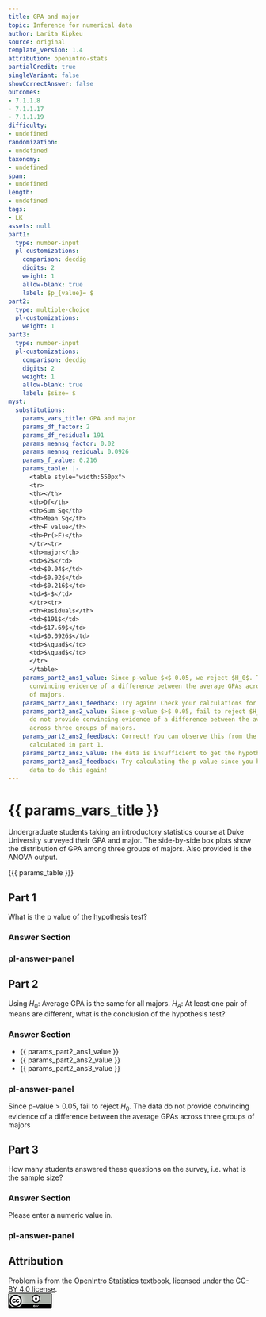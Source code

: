 ```yaml
---
title: GPA and major
topic: Inference for numerical data
author: Larita Kipkeu
source: original
template_version: 1.4
attribution: openintro-stats
partialCredit: true
singleVariant: false
showCorrectAnswer: false
outcomes:
- 7.1.1.8
- 7.1.1.17
- 7.1.1.19
difficulty:
- undefined
randomization:
- undefined
taxonomy:
- undefined
span:
- undefined
length:
- undefined
tags:
- LK
assets: null
part1:
  type: number-input
  pl-customizations:
    comparison: decdig
    digits: 2
    weight: 1
    allow-blank: true
    label: $p_{value}= $
part2:
  type: multiple-choice
  pl-customizations:
    weight: 1
part3:
  type: number-input
  pl-customizations:
    comparison: decdig
    digits: 2
    weight: 1
    allow-blank: true
    label: $size= $
myst:
  substitutions:
    params_vars_title: GPA and major
    params_df_factor: 2
    params_df_residual: 191
    params_meansq_factor: 0.02
    params_meansq_residual: 0.0926
    params_f_value: 0.216
    params_table: |-
      <table style="width:550px">
      <tr>
      <th></th>
      <th>Df</th>
      <th>Sum Sq</th>
      <th>Mean Sq</th>
      <th>F value</th>
      <th>Pr(>F)</th>
      </tr><tr>
      <th>major</th>
      <td>$2$</td>
      <td>$0.04$</td>
      <td>$0.02$</td>
      <td>$0.216$</td>
      <td>$-$</td>
      </tr><tr>
      <th>Residuals</th>
      <td>$191$</td>
      <td>$17.69$</td>
      <td>$0.0926$</td>
      <td>$\quad$</td>
      <td>$\quad$</td>
      </tr>
      </table>
    params_part2_ans1_value: Since p-value $<$ 0.05, we reject $H_0$. The data provides
      convincing evidence of a difference between the average GPAs across three groups
      of majors.
    params_part2_ans1_feedback: Try again! Check your calculations for p-value.
    params_part2_ans2_value: Since p-value $>$ 0.05, fail to reject $H_0$. The data
      do not provide convincing evidence of a difference between the average GPAs
      across three groups of majors.
    params_part2_ans2_feedback: Correct! You can observe this from the p-value you
      calculated in part 1.
    params_part2_ans3_value: The data is insufficient to get the hypothesis test significance.
    params_part2_ans3_feedback: Try calculating the p value since you have sufficient
      data to do this again!
---
```

# {{ params_vars_title }}
Undergraduate students taking an introductory statistics course at Duke University surveyed their GPA and major. The side-by-side box plots show the distribution of GPA among three groups of majors. Also provided is the ANOVA output.

<pl-figure file-name="figure 1.png" type="dynamic" width="450px"></pl-figure>

{{{ params_table }}}

## Part 1

What is the p value of the hypothesis test?

### Answer Section

### pl-answer-panel

## Part 2

Using $H_0$: Average GPA is the same for all majors. $H_A$: At least one pair of means are different, what is the conclusion of the hypothesis test?

### Answer Section

- {{ params_part2_ans1_value }}
- {{ params_part2_ans2_value }}
- {{ params_part2_ans3_value }}

### pl-answer-panel

Since p-value $>$ 0.05, fail to reject $H_0$. The data do not provide convincing evidence of a difference between the average GPAs across three groups of majors

## Part 3

How many students answered these questions on the survey, i.e. what is the sample size?

### Answer Section

Please enter a numeric value in.

### pl-answer-panel

## Attribution

Problem is from the [OpenIntro Statistics](https://openintro.org/book/os/) textbook, licensed under the [CC-BY 4.0 license](https://creativecommons.org/licenses/by/4.0/).<br>![Image representing the Creative Commons 4.0 BY license.](https://raw.githubusercontent.com/firasm/bits/master/by.png)